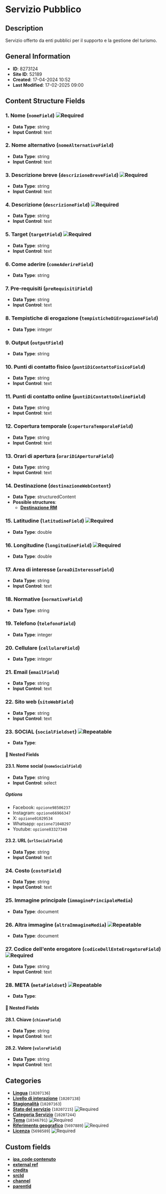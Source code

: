 # Servizio Pubblico

## Description
Servizio offerto da enti pubblici per il supporto e la gestione del turismo.
## General Information
- **ID**: 8273124
- **Site ID**: 52189
- **Created**: 17-04-2024 10:52
- **Last Modified**: 17-02-2025 09:00

## Content Structure Fields
### 1. Nome (`nomeField`) ![Required](https://img.shields.io/badge/*Required-red.svg)
- **Data Type**: string
- **Input Control**: text

### 2. Nome alternativo (`nomeAlternativoField`) 
- **Data Type**: string
- **Input Control**: text

### 3. Descrizione breve (`descrizioneBreveField`) ![Required](https://img.shields.io/badge/*Required-red.svg)
- **Data Type**: string
- **Input Control**: text

### 4. Descrizione (`descrizioneField`) ![Required](https://img.shields.io/badge/*Required-red.svg)
- **Data Type**: string
- **Input Control**: text

### 5. Target (`targetField`) ![Required](https://img.shields.io/badge/*Required-red.svg)
- **Data Type**: string
- **Input Control**: text

### 6. Come aderire (`comeAderireField`) 
- **Data Type**: string

### 7. Pre-requisiti (`preRequisitiField`) 
- **Data Type**: string
- **Input Control**: text

### 8. Tempistiche di erogazione (`tempisticheDiErogazioneField`) 
- **Data Type**: integer

### 9. Output (`outputField`) 
- **Data Type**: string

### 10. Punti di contatto fisico (`puntiDiContattoFisicoField`) 
- **Data Type**: string
- **Input Control**: text

### 11. Punti di contatto online (`puntiDiContattoOnlineField`) 
- **Data Type**: string
- **Input Control**: text

### 12. Copertura temporale (`coperturaTemporaleField`) 
- **Data Type**: string
- **Input Control**: text

### 13. Orari di apertura (`orariDiAperturaField`) 
- **Data Type**: string
- **Input Control**: text

### 14. Destinazione (`destinazioneWebContent`) 
- **Data Type**: structuredContent
- **Possible structures**:
  - **[Destinazione RM](../../contentStructure/destinazione-rm/README.md)**

### 15. Latitudine (`latitudineField`) ![Required](https://img.shields.io/badge/*Required-red.svg)
- **Data Type**: double

### 16. Longitudine (`longitudineField`) ![Required](https://img.shields.io/badge/*Required-red.svg)
- **Data Type**: double

### 17. Area di interesse (`areaDiInteresseField`) 
- **Data Type**: string
- **Input Control**: text

### 18. Normative (`normativeField`) 
- **Data Type**: string

### 19. Telefono (`telefonoField`) 
- **Data Type**: integer

### 20. Cellulare (`cellulareField`) 
- **Data Type**: integer

### 21. Email (`emailField`) 
- **Data Type**: string
- **Input Control**: text

### 22. Sito web (`sitoWebField`) 
- **Data Type**: string
- **Input Control**: text

### 23. SOCIAL (`socialFieldset`) ![Repeatable](https://img.shields.io/badge/🔄Repeatable-blue.svg)
- **Data Type**: 
#### 📁 Nested Fields
#### 23.1. Nome social (`nomeSocialField`) 
- **Data Type**: string
- **Input Control**: select
##### Options
- Facebook: `opzione98506237`
- Instagram: `opzione66966347`
- X: `opzione01029534`
- Whatsapp: `opzione71040297`
- Youtube: `opzione83327340`

#### 23.2. URL (`urlSocialField`) 
- **Data Type**: string
- **Input Control**: text


### 24. Costo (`costoField`) 
- **Data Type**: string
- **Input Control**: text

### 25. Immagine principale (`immaginePrincipaleMedia`) 
- **Data Type**: document

### 26. Altra immagine (`altraImmagineMedia`) ![Repeatable](https://img.shields.io/badge/🔄Repeatable-blue.svg)
- **Data Type**: document

### 27. Codice dell'ente erogatore (`codiceDellEnteErogatoreField`) ![Required](https://img.shields.io/badge/*Required-red.svg)
- **Data Type**: string
- **Input Control**: text

### 28. META (`metaFieldset`) ![Repeatable](https://img.shields.io/badge/🔄Repeatable-blue.svg)
- **Data Type**: 
#### 📁 Nested Fields
#### 28.1. Chiave (`chiaveField`) 
- **Data Type**: string
- **Input Control**: text

#### 28.2. Valore (`valoreField`) 
- **Data Type**: string
- **Input Control**: text


## Categories
- **[Lingua](../../categories/lingua.md)** (`10207136`) 
- **[Livello di interazione](../../categories/livello-di-interazione.md)** (`10207138`) 
- **[Stagionalità](../../categories/stagionalità.md)** (`10207163`) 
- **[Stato del servizio](../../categories/stato-del-servizio.md)** (`10207215`) ![Required](https://img.shields.io/badge/*Required-red.svg)
- **[Categoria Servizio](../../categories/categoria-servizio.md)** (`10207244`) 
- **[Tema](../../categories/tema.md)** (`10346791`) ![Required](https://img.shields.io/badge/*Required-red.svg)
- **[Riferimento geografico](../../categories/riferimento-geografico.md)** (`5697889`) ![Required](https://img.shields.io/badge/*Required-red.svg)
- **[Licenza](../../categories/licenza.md)** (`5698589`) ![Required](https://img.shields.io/badge/*Required-red.svg)
## Custom fields
- **[ipa_code contenuto](../../customFields/ipa-code-contenuto.md)**
- **[external ref](../../customFields/external-ref.md)**
- **[credits](../../customFields/credits.md)**
- **[srcId](../../customFields/srcid.md)**
- **[channel](../../customFields/channel.md)**
- **[parentId](../../customFields/parentid.md)**
